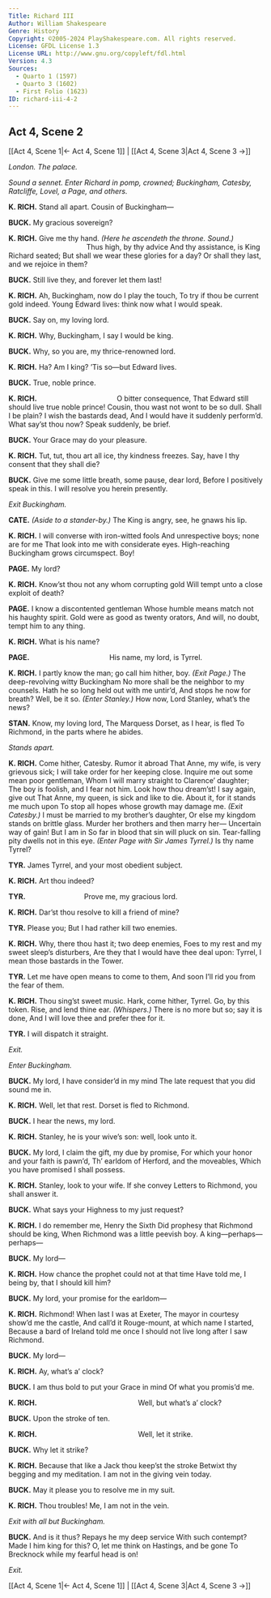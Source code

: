 ```yaml
---
Title: Richard III
Author: William Shakespeare
Genre: History
Copyright: ©2005-2024 PlayShakespeare.com. All rights reserved.
License: GFDL License 1.3
License URL: http://www.gnu.org/copyleft/fdl.html
Version: 4.3
Sources:
  - Quarto 1 (1597)
  - Quarto 3 (1602)
  - First Folio (1623)
ID: richard-iii-4-2
---
```


## Act 4, Scene 2
[[Act 4, Scene 1|← Act 4, Scene 1]] | [[Act 4, Scene 3|Act 4, Scene 3 →]]

*London. The palace.*

*Sound a sennet. Enter Richard in pomp, crowned; Buckingham, Catesby, Ratcliffe, Lovel, a Page, and others.*

**K. RICH.**
Stand all apart. Cousin of Buckingham⁠—

**BUCK.**
My gracious sovereign?

**K. RICH.**
Give me thy hand.
*(Here he ascendeth the throne. Sound.)*
           Thus high, by thy advice
And thy assistance, is King Richard seated;
But shall we wear these glories for a day?
Or shall they last, and we rejoice in them?

**BUCK.**
Still live they, and forever let them last!

**K. RICH.**
Ah, Buckingham, now do I play the touch,
To try if thou be current gold indeed.
Young Edward lives: think now what I would speak.

**BUCK.**
Say on, my loving lord.

**K. RICH.**
Why, Buckingham, I say I would be king.

**BUCK.**
Why, so you are, my thrice-renowned lord.

**K. RICH.**
Ha? Am I king? ’Tis so—but Edward lives.

**BUCK.**
True, noble prince.

**K. RICH.**
           O bitter consequence,
That Edward still should live true noble prince!
Cousin, thou wast not wont to be so dull.
Shall I be plain? I wish the bastards dead,
And I would have it suddenly perform’d.
What say’st thou now? Speak suddenly, be brief.

**BUCK.**
Your Grace may do your pleasure.

**K. RICH.**
Tut, tut, thou art all ice, thy kindness freezes.
Say, have I thy consent that they shall die?

**BUCK.**
Give me some little breath, some pause, dear lord,
Before I positively speak in this.
I will resolve you herein presently.

*Exit Buckingham.*

**CATE.**
*(Aside to a stander-by.)*
The King is angry, see, he gnaws his lip.

**K. RICH.**
I will converse with iron-witted fools
And unrespective boys; none are for me
That look into me with considerate eyes.
High-reaching Buckingham grows circumspect.
Boy!

**PAGE.**
My lord?

**K. RICH.**
Know’st thou not any whom corrupting gold
Will tempt unto a close exploit of death?

**PAGE.**
I know a discontented gentleman
Whose humble means match not his haughty spirit.
Gold were as good as twenty orators,
And will, no doubt, tempt him to any thing.

**K. RICH.**
What is his name?

**PAGE.**
           His name, my lord, is Tyrrel.

**K. RICH.**
I partly know the man; go call him hither, boy.
*(Exit Page.)*
The deep-revolving witty Buckingham
No more shall be the neighbor to my counsels.
Hath he so long held out with me untir’d,
And stops he now for breath? Well, be it so.
*(Enter Stanley.)*
How now, Lord Stanley, what’s the news?

**STAN.**
Know, my loving lord,
The Marquess Dorset, as I hear, is fled
To Richmond, in the parts where he abides.

*Stands apart.*

**K. RICH.**
Come hither, Catesby. Rumor it abroad
That Anne, my wife, is very grievous sick;
I will take order for her keeping close.
Inquire me out some mean poor gentleman,
Whom I will marry straight to Clarence’ daughter;
The boy is foolish, and I fear not him.
Look how thou dream’st! I say again, give out
That Anne, my queen, is sick and like to die.
About it, for it stands me much upon
To stop all hopes whose growth may damage me.
*(Exit Catesby.)*
I must be married to my brother’s daughter,
Or else my kingdom stands on brittle glass.
Murder her brothers and then marry her⁠—
Uncertain way of gain! But I am in
So far in blood that sin will pluck on sin.
Tear-falling pity dwells not in this eye.
*(Enter Page with Sir James Tyrrel.)*
Is thy name Tyrrel?

**TYR.**
James Tyrrel, and your most obedient subject.

**K. RICH.**
Art thou indeed?

**TYR.**
        Prove me, my gracious lord.

**K. RICH.**
Dar’st thou resolve to kill a friend of mine?

**TYR.**
Please you;
But I had rather kill two enemies.

**K. RICH.**
Why, there thou hast it; two deep enemies,
Foes to my rest and my sweet sleep’s disturbers,
Are they that I would have thee deal upon:
Tyrrel, I mean those bastards in the Tower.

**TYR.**
Let me have open means to come to them,
And soon I’ll rid you from the fear of them.

**K. RICH.**
Thou sing’st sweet music. Hark, come hither, Tyrrel.
Go, by this token. Rise, and lend thine ear.
*(Whispers.)*
There is no more but so; say it is done,
And I will love thee and prefer thee for it.

**TYR.**
I will dispatch it straight.

*Exit.*

*Enter Buckingham.*

**BUCK.**
My lord, I have consider’d in my mind
The late request that you did sound me in.

**K. RICH.**
Well, let that rest. Dorset is fled to Richmond.

**BUCK.**
I hear the news, my lord.

**K. RICH.**
Stanley, he is your wive’s son: well, look unto it.

**BUCK.**
My lord, I claim the gift, my due by promise,
For which your honor and your faith is pawn’d,
Th’ earldom of Herford, and the moveables,
Which you have promised I shall possess.

**K. RICH.**
Stanley, look to your wife. If she convey
Letters to Richmond, you shall answer it.

**BUCK.**
What says your Highness to my just request?

**K. RICH.**
I do remember me, Henry the Sixth
Did prophesy that Richmond should be king,
When Richmond was a little peevish boy.
A king—perhaps—perhaps⁠—

**BUCK.**
My lord⁠—

**K. RICH.**
How chance the prophet could not at that time
Have told me, I being by, that I should kill him?

**BUCK.**
My lord, your promise for the earldom⁠—

**K. RICH.**
Richmond! When last I was at Exeter,
The mayor in courtesy show’d me the castle,
And call’d it Rouge-mount, at which name I started,
Because a bard of Ireland told me once
I should not live long after I saw Richmond.

**BUCK.**
My lord⁠—

**K. RICH.**
Ay, what’s a’ clock?

**BUCK.**
I am thus bold to put your Grace in mind
Of what you promis’d me.

**K. RICH.**
              Well, but what’s a’ clock?

**BUCK.**
Upon the stroke of ten.

**K. RICH.**
              Well, let it strike.

**BUCK.**
Why let it strike?

**K. RICH.**
Because that like a Jack thou keep’st the stroke
Betwixt thy begging and my meditation.
I am not in the giving vein today.

**BUCK.**
May it please you to resolve me in my suit.

**K. RICH.**
Thou troubles! Me, I am not in the vein.

*Exit with all but Buckingham.*

**BUCK.**
And is it thus? Repays he my deep service
With such contempt? Made I him king for this?
O, let me think on Hastings, and be gone
To Brecknock while my fearful head is on!

*Exit.*

[[Act 4, Scene 1|← Act 4, Scene 1]] | [[Act 4, Scene 3|Act 4, Scene 3 →]]